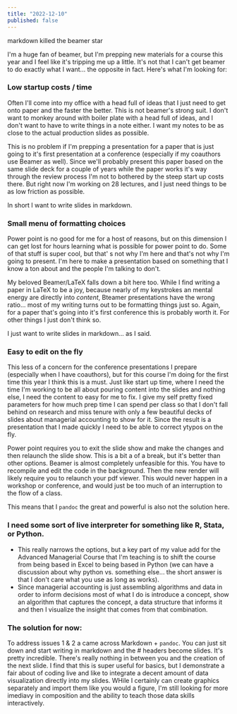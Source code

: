 ```yaml
---
title: "2022-12-10"
published: false
---
```


markdown killed the beamer star

I'm a huge fan of beamer, but I'm prepping new materials for a course this year and I feel like it's tripping me up a little. It's not that I can't get beamer to do exactly what I want... the opposite in fact. Here's what I'm looking for:

### Low startup costs / time

Often I'll come into my office with a head full of ideas that I just need to get onto paper and the faster the better. This is not beamer's strong suit. I don't want to monkey around with boiler plate with a head full of ideas, and I don't want to have to write things in a note either. I want my notes to be as close to the actual production slides as possible.

This is no problem if I'm prepping a presentation for a paper that is just going to it's first presentation at a conference (especially if my coauthors use Beamer as well). Since we'll probably present this paper based on the same slide deck for a couple of years while the paper works it's way through the review process I'm not to bothered by the steep start up costs there. But right now I'm working on 28 lectures, and I just need things to be as low friction as possible.

In short I want to write slides in markdown.

### Small menu of formatting choices 

Power point is no good for me for a host of reasons, but on this dimension I can get lost for hours learning what is possible for power point to do. Some of that stuff is super cool, but that' s not why I'm here and that's not why I'm going to present. I'm here to make a presentation based on something that I know a ton about and the people I'm talking to don't. 

My beloved Beamer/LaTeX falls down a bit here too. While I find writing a paper in LaTeX to be a joy, because nearly of my keystrokes an mental energy are directly into _content_, Bteamer presentations have the wrong ratio... most of my writing turns out to be formatting things just so. Again, for a paper that's going into it's first conference this is probably worth it. For other things I just don't think so. 

I just want to write slides in markdown... as I said.

### Easy to edit on the fly

This less of a concern for the conference presentations I prepare (especially when I have coauthors), but for this course I'm doing for the first time this year I think this is a must. Just like start up time, where I need the time I'm working to be all about pouring content into the  slides and nothing else, I need the content to easy for me to fix. I give my self pretty fixed parameters for how much prep time I can spend per class so that I don't fall behind on research and miss tenure with only a few beautiful decks of slides about managerial accounting to show for it. Since the result is a presentation that I made quickly I need to be able to correct ytypos on the fly.

Power point requires you to exit the slide show and make the changes and then relaunch the slide show. This is a bit a of a break, but it's better than other options.
Beamer is almost completely unfeasible for this. You have to recompile and edit the code in the background. Then the new render will likely require you to relaunch your pdf viewer. This would never happen in a workshop or conference, and would just be too much of an interruption to the flow of a class. 

This means that I `pandoc` the great and powerful is also not the solution here.

###  I need some sort of live interpreter for something like R, Stata, or Python.
- This really narrows the options, but a key part of my value add for the Advanced Managerial Course that I'm teaching is to shift the course from being based in Excel to being based in Python (we can have a discussion about why python vs. something else... the short answer is that I don't care what you use as long as works).
- Since managerial accounting is just assembling algorithms and data in order to inform decisions most of what I do is introduce a concept, show an algorithm that captures the concept, a data structure that informs it and then I visualize the insight that comes from that combination. 

### The solution for now:

To address issues 1 & 2 a came across Markdown + `pandoc`. You can just sit down and start writing in markdown and the # headers become slides. It's pretty incredible. There's really nothing in between you and the creation of the next slide. I find that this is super useful for basics, but I demonstrate a fair about of coding live and like to integrate a decent amount of data visualization directly into my slides. WHile I certainly can create graphics separately and import them like you would a figure, I'm still looking for more imediavy in composition and the ability to teach those data skills interactively.


